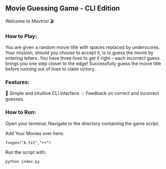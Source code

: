 ## Movie Guessing Game - CLI Edition

Welcome to Movtrix! 🎬

### How to Play:

You are given a random movie title with spaces replaced by underscores.
Your mission, should you choose to accept it, is to guess the movie by entering letters.
You have three lives to get it right – each incorrect guess brings you one step closer to the edge!
Successfully guess the movie title before running out of lives to claim victory.

### Features:

🎯 Simple and intuitive CLI interface.
💡 Feedback on correct and incorrect guesses.

### How to Run:
Open your terminal, Navigate to the directory containing the game script.

Add Your Movies over here:
```
f=open("A.txt","r+")
```

Run the script with:
```
python index.py
```
